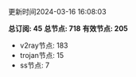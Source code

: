 更新时间2024-03-16 16:08:03

**总订阅: 45**
**总节点: 718**
**有效节点: 205**
- v2ray节点: 183
- trojan节点: 15
- ss节点: 7
